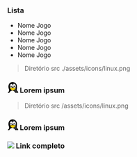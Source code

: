 ### Lista

- Nome Jogo
- Nome Jogo
- Nome Jogo
- Nome Jogo
- Nome Jogo



> Diretório src ./assets/icons/linux.png

### <img width="25" height="" src="./assets/icons/linux.png"> Lorem ipsum


> Diretório src /assets/icons/linux.png

### <img width="25" height="" src="/assets/icons/linux.png"> Lorem ipsum


### <img width="25" height="" src="https://odiegoduarte.github.io/teste/assets/icons/linux.png"> Link completo
